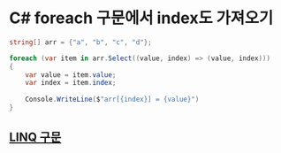 # C# foreach 구문에서 index도 가져오기

```C#
string[] arr = {"a", "b", "c", "d"};

foreach (var item in arr.Select((value, index) => (value, index)))
{
    var value = item.value;
    var index = item.index;
    
    Console.WriteLine($"arr[{index}] = {value}")
}
```



## [LINQ 구문](https://docs.microsoft.com/ko-kr/dotnet/csharp/programming-guide/concepts/linq/introduction-to-linq-queries)

